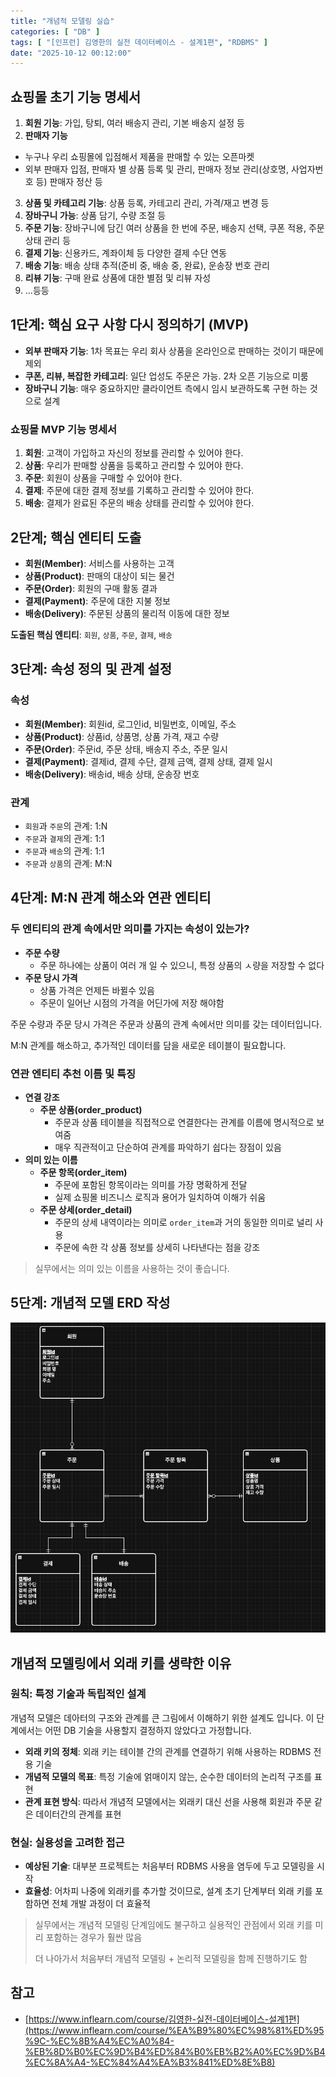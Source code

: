 ```yaml
---
title: "개념적 모델링 실습"
categories: [ "DB" ]
tags: [ "[인프런] 김영한의 실전 데이터베이스 - 설계1편", "RDBMS" ]
date: "2025-10-12 00:12:00"
---
```


## 쇼핑몰 초기 기능 명세서

1. **회원 기능**: 가입, 탕퇴, 여러 배송지 관리, 기본 배송지 설정 등
2. **판매자 기능**
  - 누구나 우리 쇼핑몰에 입점해서 제품을 판매할 수 있는 오픈마켓
  - 외부 판매자 입점, 판매자 별 상품 등록 및 관리, 판매자 정보 관리(상호명, 사업자번호 등) 판매자 정산 등
3. **상품 및 카테고리 기능**: 상품 등록, 카테고리 관리, 가격/재고 변경 등
4. **장바구니 가능**: 상품 담기, 수량 조절 등
5. **주문 기능**: 장바구니에 담긴 여러 상품을 한 번에 주문, 배송지 선택, 쿠폰 적용, 주문 상태 관리 등
6. **결제 기능**: 신용카드, 계좌이체 등 다양한 결제 수단 연동
7. **배송 기능**: 배송 상태 추적(준비 중, 배송 중, 완료), 운송장 번호 관리
8. **리뷰 기능**: 구매 완료 상품에 대한 별점 및 리뷰 자성
9. ...등등

## 1단계: 핵심 요구 사항 다시 정의하기 (MVP)

- **외부 판매자 기능**: 1차 목표는 우리 회사 상품을 온라인으로 판매하는 것이기 때문에 제외
- **쿠폰, 리뷰, 복잡한 카테고리**: 일단 업성도 주문은 가능. 2차 오픈 기능으로 미룸
- **장바구니 기능**: 매우 중요하지만 클라이언트 측에시 임시 보관하도록 구현 하는 것으로 설계

### 쇼핑몰 MVP 기능 명세서

1. **회원**: 고객이 가입하고 자신의 정보를 관리할 수 있어야 한다.
2. **상품**: 우리가 판매할 상품을 등록하고 관리할 수 있어야 한다.
3. **주문**: 회원이 상품을 구매할 수 있어야 한다.
4. **결제**: 주문에 대한 결제 정보를 기록하고 관리할 수 있어야 한다.
5. **배송**: 결제가 완료된 주문의 배송 상태를 관리할 수 있어야 한다.

## 2단계; 핵심 엔티티 도출

- **회원(Member)**: 서비스를 사용하는 고객
- **상품(Product)**: 판매의 대상이 되는 물건
- **주문(Order)**: 회원의 구매 활동 결과
- **결제(Payment)**: 주문에 대한 지불 정보
- **배송(Delivery)**: 주문된 상품의 물리적 이동에 대한 정보

**도출된 핵심 엔티티**: `회원`, `상품`, `주문`, `결제`, `배송`

## 3단계: 속성 정의 및 관계 설정

### 속성

- **회원(Member)**: 회원id, 로그인id, 비밀번호, 이메일, 주소
- **상품(Product)**: 상품id, 상품명, 상품 가격, 재고 수량
- **주문(Order)**: 주문id, 주문 상태, 배송지 주소, 주문 일시
- **결제(Payment)**: 결제id, 결제 수단, 결제 금액, 결제 상태, 결제 일시
- **배송(Delivery)**: 배송id, 배송 상태, 운송장 번호

### 관계

- `회원`과 `주문`의 관계: 1:N
- `주문`과 `결제`의 관계: 1:1
- `주문`과 `배송`의 관계: 1:1
- `주문`과 `상품`의 관계: M:N

## 4단계: M:N 관계 해소와 연관 엔티티

### 두 엔티티의 관계 속에서만 의미를 가지는 속성이 있는가?

- **주문 수량**
  - 주문 하나에는 상품이 여러 개 일 수 있으니, 특정 상품의 ㅅ량을 저장할 수 없다
- **주문 당시 가격**
  - 상품 가격은 언제든 바뀔수 있음
  - 주문이 일어난 시점의 가격을 어딘가에 저장 해야함

주문 수량과 주문 당시 가격은 주문과 상품의 관계 속에서만 의미를 갖는 데이터입니다.

M:N 관계를 해소하고, 추가적인 데이터를 담을 새로운 테이블이 필요합니다.

### 연관 엔티티 추천 이름 및 특징

- **연결 강조**
  - **주문 상품(order_product)**
    - 주문과 상품 테이블을 직접적으로 연결한다는 관계를 이름에 명시적으로 보여줌
    - 매우 직관적이고 단순하여 관계를 파악하기 쉽다는 장점이 있음
- **의미 있는 이름**
  - **주문 항목(order_item)**
    - 주문에 포함된 항목이라는 의미를 가장 명확하게 전달
    - 실제 쇼핑몰 비즈니스 로직과 용어가 일치하여 이해가 쉬움
  - **주문 상세(order_detail)**
    - 주문의 상세 내역이라는 의미로 `order_item`과 거의 동일한 의미로 널리 사용
    - 주문에 속한 각 상품 정보를 상세히 나타낸다는 점을 강조

> 실무에서는 의미 있는 이름을 사용하는 것이 좋습니다.

## 5단계: 개념적 모델 ERD 작성

![](/assets/img/posts/2025/2025-10-12-개념적-모델링-실습/662338217153666.png)

## 개념적 모델링에서 외래 키를 생략한 이유

### 원칙: 특정 기술과 독립적인 설계

개념적 모델은 데아터의 구조와 관계를 큰 그림에서 이해하기 위한 설계도 입니다.
이 단계에서는 어떤 DB 기술을 사용할지 결정하지 않았다고 가정합니다.

- **외래 키의 정체**: 외래 키는 테이블 간의 관계를 연결하기 위해 사용하는 RDBMS 전용 기술
- **개념적 모델의 목표**: 특정 기술에 얽매이지 않는, 순수한 데이터의 논리적 구조를 표현
- **관계 표현 방식**: 따라서 개념적 모델에서는 외래키 대신 선을 사용해 회원과 주문 같은 데이터간의 관계를 표현

### 현실: 실용성을 고려한 접근

- **예상된 기술**: 대부분 프로젝트는 처음부터 RDBMS 사용을 염두에 두고 모델링을 시작
- **효율성**: 어차피 나중에 외래키를 추가할 것이므로, 설계 초기 단계부터 외래 키를 포함하면 전체 개발 과정이 더 효율적

> 실무에서는 개념적 모델링 단계임에도 불구하고 실용적인 관점에서 외래 키를 미리 포함하는 경우가 훨싼 많음
>
> 더 나아가서 처음부터 개념적 모델링 + 논리적 모델링을 함께 진행하기도 함

## 참고

- [https://www.inflearn.com/course/김영한-실전-데이터베이스-설계1편](https://www.inflearn.com/course/%EA%B9%80%EC%98%81%ED%95%9C-%EC%8B%A4%EC%A0%84-%EB%8D%B0%EC%9D%B4%ED%84%B0%EB%B2%A0%EC%9D%B4%EC%8A%A4-%EC%84%A4%EA%B3%841%ED%8E%B8)
